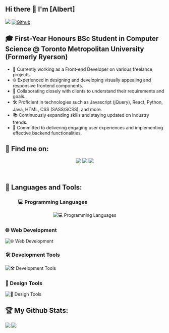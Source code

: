 ## Hi there 👋 I'm [Albert]
![](https://visitor-badge.laobi.icu/badge?page_id=AlbertMargaryan) [![Github](https://img.shields.io/github/followers/AlbertMargaryan?label=Followers&logo=Github)](https://github.com/AlbertMargaryan)




## 🎓 First-Year Honours BSc Student in Computer Science @ Toronto Metropolitan University (Formerly Ryerson)

- 🚀 Currently working as a Front-end Developer on various freelance projects.
- 🌐 Experienced in designing and developing visually appealing and responsive frontend components.
- 🤝 Collaborating closely with clients to understand their requirements and goals.
- 🛠️ Proficient in technologies such as Javascript (jQuery), React, Python, Java, HTML, CSS (SASS/SCSS), and more.
- 📚 Continuously expanding skills and staying updated on industry trends.
- 🌟 Committed to delivering engaging user experiences and implementing effective backend functionalities.

## :email: Find me on:

<!--
[<img align="left" alt="AlbertMargaryan" width="40px" src="https://raw.githubusercontent.com/iconic/open-iconic/master/svg/globe.svg" />][website]
[<img align="left" alt="AlbertMargaryan | LinkedIn" width="40px" src="https://cdn.jsdelivr.net/npm/simple-icons@v3/icons/linkedin.svg" />][linkedin]
[<img align="left" alt="AlbertMargaryan | Mail" width="40px" src="https://cdn.jsdelivr.net/npm/simple-icons@v3/icons/gmail.svg" />][mail]
-->

<p align="center">
 <a href="https://www.linkedin.com/in/albert-margaryan-web" target="_blank" rel="noopener noreferrer"> <img src="https://skillicons.dev/icons?i=linkedin"></a>
 <a href="mailto:albertmargaryan2004@gmail.com"> <img src="https://skillicons.dev/icons?i=gmail"></a> 
 <a href="https://stackoverflow.com/users/12999284/albert-margaryan"> <img src="https://skillicons.dev/icons?i=stackoverflow" /> </a>
</p>

<br />



## 🧰 Languages and Tools:

 <dl><dd>
  
  ### 💻 Programming Languages 
 </dd></dl>
  <p align="center">
  <img src="https://skillicons.dev/icons?i=js,python,java,cpp" alt="💻 Programming Languages" />
  </p>
</p>

<p align="center">
 
  ### 🌐 Web Development 
 <img src="https://skillicons.dev/icons?i=react,html,css,nodejs" alt="🌐 Web Development" />
</p>

<p align="center">
 
  ### 🛠️ Development Tools 
  <img src="https://skillicons.dev/icons?i=github,git,gitlab,mysql,firebase,bash,webpack" alt="🛠️ Development Tools" />
</p>

<p align="center">
 
  ### 🎨 Design Tools 
  <img src="https://skillicons.dev/icons?i=photoshop,illustrator,figma" alt="🎨 Design Tools" />
</p>

## :trophy: My Github Stats:

<!--
![GitHub stats](https://readme-stats-cfgj2cxdy.vercel.app/api?username=AlbertMargaryan&count_private=true&show_icons=true&theme=tokyonight)
![Top Langs](https://readme-stats-cfgj2cxdy.vercel.app/api/top-langs/?username=AlbertMargaryan&hide=php&theme=tokyonight)
-->
<div>
<a href="https://github-readme-stats.vercel.app/api?username=AlbertMargaryan&theme=github_dark">
  <img  align="left" src="https://github-readme-stats.vercel.app/api?username=AlbertMargaryan&count_private=true&show_icons=true&theme=github_dark" />
</a>
<a href="https://github-readme-stats.vercel.app/api/top-langs/?username=AlbertMargaryan&hide=php&theme=github_dark">
  <img align="left" src="https://github-readme-stats.vercel.app/api/top-langs/?username=AlbertMargaryan&hide=php&theme=github_dark" />
</a>
</div>



[website]: https://AlbertMargaryan.tech
[linkedin]: https://linkedin.com/in/AlbertMargaryan
[mail]: mailto:cioannou1997@gmail.com

